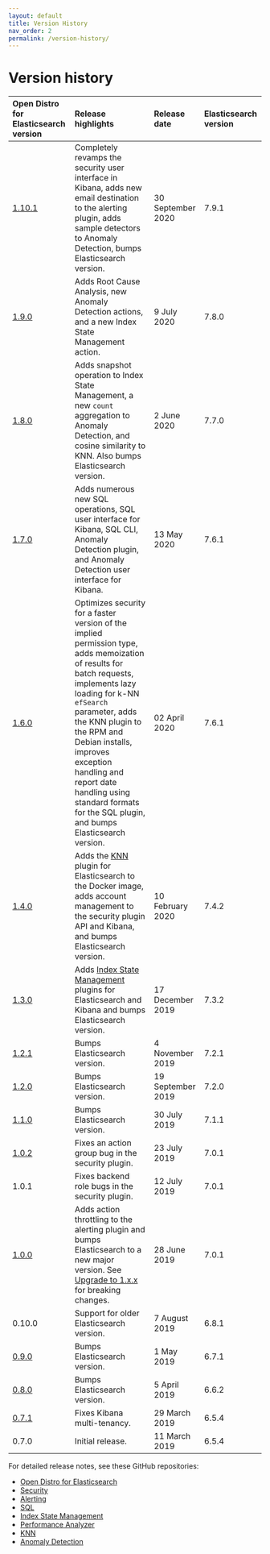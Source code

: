 ```yaml
---
layout: default
title: Version History
nav_order: 2
permalink: /version-history/
---
```


# Version history

Open Distro for Elasticsearch version | Release highlights | Release date | Elasticsearch version
:--- | :--- | :--- | :---
[1.10.1](https://github.com/opendistro-for-elasticsearch/opendistro-build/blob/master/release-notes/opendistro-for-elasticsearch-release-notes-1.10.1.md) | Completely revamps the security user interface in Kibana, adds new email destination to the alerting plugin, adds sample detectors to Anomaly Detection, bumps Elasticsearch version. | 30 September 2020 | 7.9.1
[1.9.0](https://github.com/opendistro-for-elasticsearch/opendistro-build/blob/master/release-notes/opendistro-for-elasticsearch-release-notes-1.9.0.md) | Adds Root Cause Analysis, new Anomaly Detection actions, and a new Index State Management action. | 9 July 2020 | 7.8.0
[1.8.0](https://github.com/opendistro-for-elasticsearch/opendistro-build/blob/master/release-notes/opendistro-for-elasticsearch-release-notes-1.8.0.md) | Adds snapshot operation to Index State Management, a new `count` aggregation to Anomaly Detection, and cosine similarity to KNN. Also bumps Elasticsearch version. | 2 June 2020 | 7.7.0
[1.7.0](https://github.com/opendistro-for-elasticsearch/opendistro-build/blob/master/release-notes/opendistro-for-elasticsearch-release-notes-1.7.0.md) | Adds numerous new SQL operations, SQL user interface for Kibana, SQL CLI, Anomaly Detection plugin, and Anomaly Detection user interface for Kibana. | 13 May 2020 | 7.6.1
[1.6.0](https://github.com/opendistro-for-elasticsearch/opendistro-build/blob/master/release-notes/opendistro-for-elasticsearch-release-notes-1.6.0.md) | Optimizes security for a faster version of the implied permission type, adds memoization of results for batch requests, implements lazy loading for k-NN `efSearch` parameter, adds the KNN plugin to the RPM and Debian installs, improves exception handling and report date handling using standard formats for the SQL plugin, and bumps Elasticsearch version. | 02 April 2020 | 7.6.1
[1.4.0](https://github.com/opendistro-for-elasticsearch/opendistro-build/blob/master/release-notes/opendistro-for-elasticsearch-release-notes-1.4.0.md) | Adds the [KNN](../docs/knn/) plugin for Elasticsearch to the Docker image, adds account management to the security plugin API and Kibana, and bumps Elasticsearch version. | 10 February 2020 | 7.4.2
[1.3.0](https://github.com/opendistro-for-elasticsearch/opendistro-build/blob/master/release-notes/opendistro-for-elasticsearch-release-notes-1.3.0.md) | Adds [Index State Management](../docs/ism/) plugins for Elasticsearch and Kibana and bumps Elasticsearch version. | 17 December 2019 | 7.3.2
[1.2.1](https://github.com/opendistro-for-elasticsearch/opendistro-build/blob/master/release-notes/opendistro-for-elasticsearch-release-notes-1.2.1.md) | Bumps Elasticsearch version. | 4 November 2019 | 7.2.1
[1.2.0](https://github.com/opendistro-for-elasticsearch/opendistro-build/blob/master/release-notes/opendistro-for-elasticsearch-release-notes-1.2.0.md) | Bumps Elasticsearch version. | 19 September 2019 | 7.2.0
[1.1.0](https://github.com/opendistro-for-elasticsearch/opendistro-build/blob/master/release-notes/opendistro-for-elasticsearch-release-notes-1.1.0.md) | Bumps Elasticsearch version. | 30 July 2019 | 7.1.1
[1.0.2](https://github.com/opendistro-for-elasticsearch/opendistro-build/blob/master/release-notes/opendistro-for-elasticsearch-release-notes-1.0.2.md) | Fixes an action group bug in the security plugin. | 23 July 2019 | 7.0.1
1.0.1 | Fixes backend role bugs in the security plugin. | 12 July 2019 | 7.0.1
[1.0.0](https://github.com/opendistro-for-elasticsearch/opendistro-build/blob/master/release-notes/opendistro-for-elasticsearch-release-notes-1.0.0.md) | Adds action throttling to the alerting plugin and bumps Elasticsearch to a new major version. See [Upgrade to 1.x.x](../docs/upgrade/1-0-0/) for breaking changes. | 28 June 2019 | 7.0.1
0.10.0 | Support for older Elasticsearch version. | 7 August 2019 | 6.8.1
[0.9.0](https://github.com/opendistro-for-elasticsearch/opendistro-build/blob/master/release-notes/opendistro-for-elasticsearch-release-notes-0.9.0.md) | Bumps Elasticsearch version. | 1 May 2019 | 6.7.1
[0.8.0](https://github.com/opendistro-for-elasticsearch/opendistro-build/blob/master/release-notes/opendistro-for-elasticsearch-release-notes-0.8.0.md) | Bumps Elasticsearch version. | 5 April 2019 | 6.6.2
[0.7.1](https://github.com/opendistro-for-elasticsearch/opendistro-build/blob/master/release-notes/opendistro-for-elasticsearch-release-notes-0.7.1.md) | Fixes Kibana multi-tenancy. | 29 March 2019 | 6.5.4
0.7.0 | Initial release. | 11 March 2019 | 6.5.4

For detailed release notes, see these GitHub repositories:

- [Open Distro for Elasticsearch](https://github.com/opendistro-for-elasticsearch/opendistro-build/tree/master/release-notes)
- [Security](https://github.com/opendistro-for-elasticsearch/security/releases)
- [Alerting](https://github.com/opendistro-for-elasticsearch/alerting/releases)
- [SQL](https://github.com/opendistro-for-elasticsearch/sql/releases)
- [Index State Management](https://github.com/opendistro-for-elasticsearch/index-management/releases)
- [Performance Analyzer](https://github.com/opendistro-for-elasticsearch/performance-analyzer/releases)
- [KNN](https://github.com/opendistro-for-elasticsearch/k-NN/releases)
- [Anomaly Detection](https://github.com/opendistro-for-elasticsearch/anomaly-detection/releases)
